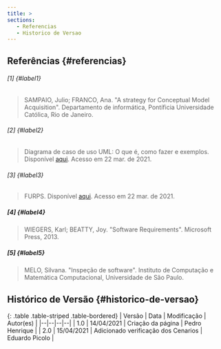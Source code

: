 ```yaml
---
title: >
sections:
   - Referencias
   - Historico de Versao
---
```


## Referências {#referencias}

###### [1] {#label1}
> SAMPAIO, Julio; FRANCO, Ana. "A strategy for Conceptual Model Acquisition". Departamento de informática, Pontíficia Universidade Católica, Rio de Janeiro.

###### [2] {#label2}
> Diagrama de caso de uso UML: O que é, como fazer e exemplos. Disponível [aqui](https://www.lucidchart.com/pages/pt/diagrama-de-caso-de-uso-uml). Acesso em 22 mar. de 2021.

###### [3] {#label3}
> FURPS. Disponível [aqui](https://en.wikipedia.org/wiki/FURPS). Acesso em 22 mar. de 2021.

##### [4] {#label4}
> WIEGERS, Karl; BEATTY, Joy. "Software Requirements". Microsoft Press, 2013.

##### [5] {#label5}
> MELO, Silvana. "Inspeção de software". Instituto de Computação e Matemática Computacional, Universidade de São Paulo.

## Histórico de Versão {#historico-de-versao}

<div class="table-responsive">

{: .table .table-striped .table-bordered}
| Versão | Data | Modificação | Autor(es) |
|--|--|--|--|
| 1.0 | 14/04/2021 | Criação da página | Pedro Henrique |
| 2.0 | 15/04/2021 | Adicionado verificação dos Cenarios | Eduardo Picolo |

</div>
